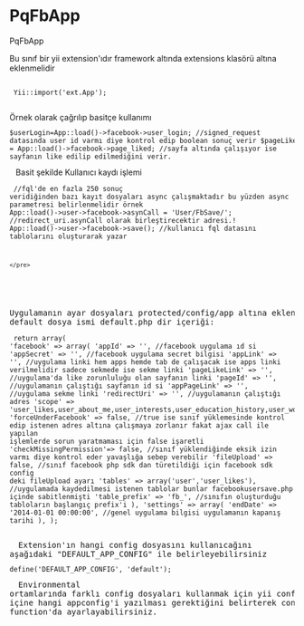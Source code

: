 PqFbApp
=======

PqFbApp

Bu sınıf bir yii extension'ıdır framework altında extensions klasörü altına eklenmelidir<br/>
<code>
	<pre>
		Yii::import('ext.App');
	</pre>
</code>
Örnek olarak çağrılıp basitçe kullanımı
<code>
	<pre>
		$userLogin=App::load()->facebook->user_login; //signed_request datasında user id varmı diye kontrol edip boolean sonuç verir
		$pageLiked = App::load()->facebook->page_liked; //sayfa altında çalışıyor ise sayfanın like edilip edilmediğini verir.
	</pre>
</code>
Basit şekilde Kullanıcı kaydı işlemi
<code>
	<pre>
		//fql'de en fazla 250 sonuç veridiğinden bazı kayıt dosyaları async çalışmaktadır bu yüzden async parametresi belirlenmelidir örnek
		App::load()->user->facebook->asynCall = 'User/FbSave/'; //redirect_uri.asynCall olarak birleştirecektir adresi.!
		App::load()->user->facebook->save(); //kullanıcı fql datasını tablolarını oluşturarak yazar

	</pre>
</code>


Uygulamanın ayar dosyaları protected/config/app altına eklenmelidir default dosya ismi default.php dir içeriği:
<code>
	<pre>
		return array(
		    'facebook' => array(
		        'appId'                 => '', //facebook uygulama ıd si
		        'appSecret'             => '', //facebook uygulama secret bilgisi
		        'appLink'               => '', //uygulama linki hem apps hemde tab de çalışacak ise apps linki verilmelidir sadece sekmede ise sekme linki
		        'pageLikeLink'          => '', //uygulama'da like zorunluluğu olan sayfanın linki
		        'pageId'                => '', //uygulamanın çalıştığı sayfanın id si
		        'appPageLink'           => '', //uygulama sekme linki
		        'redirectUri'           => '', //uygulamanın çalıştığı adres 
		        'scope'                 => 'user_likes,user_about_me,user_interests,user_education_history,user_work_history,email,user_birthday,user_hometown,user_location,user_relationships,user_relationship_details,user_website,publish_actions',
		        'forceUnderFacebook'    => false, //true ise sınıf yüklemesinde kontrol edip istenen adres altına çalışmaya zorlanır fakat ajax call ile yapılan işlemlerde sorun yaratmaması için false işaretli
		        'checkMissingPermission'=> false, //sınıf yüklendiğinde eksik izin varmı diye kontrol eder yavaşlığa sebep verebilir
		        'fileUpload'            => false, //sınıf facebook php sdk dan türetildiği için facebook sdk config deki fileUpload ayarı
		        'tables'                => array('user','user_likes'), //uygulamada kaydedilmesi istenen tablolar bunlar facebookusersave.php içinde sabitlenmişti
		        'table_prefix'          => 'fb_', //sınıfın oluşturduğu tabloların başlangıç prefix'i
		    ), 
		    'settings' => array(
		        'endDate' => '2014-01-01 00:00:00', //genel uygulama bilgisi uygulamanın kapanış tarihi
		    ),
		);		
	</pre>
</code>
Extension'ın hangi config dosyasını kullanıcağını aşağıdaki "DEFAULT_APP_CONFIG" ile belirleyebilirsiniz
<code>
	<pre>
		define('DEFAULT_APP_CONFIG', 'default');
	</pre>
</code>
Environmental ortamlarında farklı config dosyaları kullanmak için yii config dosyaları içine hangi appconfig'i yazılması gerektiğini belirterek controller init function'da ayarlayabilirsiniz.